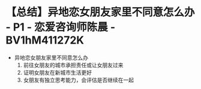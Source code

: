 # 【总结】异地恋女朋友家里不同意怎么办 - P1 - 恋爱咨询师陈晨 - BV1hM411272K

-   异地恋女朋友家里不同意怎么办
    1.  前往女朋友的城市承担责任或让女朋友过来
    2.  证明女朋友在新城市生活更好
    3.  女朋友有独立思考能力，会评估是否继续在一起